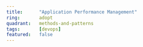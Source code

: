 ```yaml
---
title:      "Application Performance Management"
ring:       adopt
quadrant:   methods-and-patterns
tags:       [devops]
featured:   false
---
```

